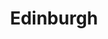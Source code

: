 ---
title: Edinburgh
address:
  line1: 2 Castle Terrace
city: Edinburgh
postcode: EH1 2EL
country: UK
img: 
  url: https://maps.googleapis.com/maps/api/staticmap?format=jpg&key=AIzaSyAa-P3u_B9zTs_DJ_dXRK5og7r3_n7vlT0&maptype=roadmap&scale=2&size=425x300&markers=55.9486955%2C-3.2083261&zoom=17
  alt: Edinburgh static map
map: https://www.google.co.uk/maps/place/2+Castle+Terrace,+Edinburgh+EH1+2EL/@55.9486955,-3.2083261,17z/data=!3m1!4b1!4m5!3m4!1s0x4887c79842eb1771:0xaa89ab9f8cf5e689!8m2!3d55.9486955!4d-3.2061374
draft: true
---